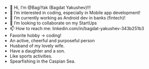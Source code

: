 + 👋 Hi, I’m @BagiYak (Bagdat Yakushev)!!!
+ 👀 I’m interested in coding, especially in Mobile app development!
+ 🌱 I’m currently working as Android dev in banks (fintech)!
+ 💞️ I’m looking to collaborate on my StartUps
+ 📫 How to reach me: linkedin.com/in/bagdat-yakushev-343b251b3
+ Favorite hobby -> coding!
+ An active, cheerful and purposeful person
+ Husband of my lovely wife.
+ Have a daughter and a son.
+ Like sports activities. 
+ Spearfishing in the Caspian Sea.
